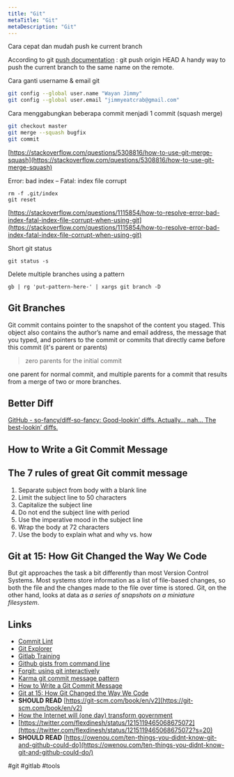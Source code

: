 ```yaml
---
title: "Git"
metaTitle: "Git"
metaDescription: "Git"
---
```


Cara cepat dan mudah push ke current branch

According to git [push documentation](https://git-scm.com/docs/git-push#Documentation/git-push.txt-codegitpushoriginHEADcode) :
git push origin HEAD
A handy way to push the current branch to the same name on the remote.

Cara ganti username & email git

```bash
git config --global user.name "Wayan Jimmy"
git config --global user.email "jimmyeatcrab@gmail.com"
```

Cara menggabungkan beberapa commit menjadi 1 commit (squash merge)

```bash
git checkout master
git merge --squash bugfix
git commit
```

[https://stackoverflow.com/questions/5308816/how-to-use-git-merge-squash](https://stackoverflow.com/questions/5308816/how-to-use-git-merge-squash)

Error: bad index – Fatal: index file corrupt

```
rm -f .git/index
git reset
```

[https://stackoverflow.com/questions/1115854/how-to-resolve-error-bad-index-fatal-index-file-corrupt-when-using-git](https://stackoverflow.com/questions/1115854/how-to-resolve-error-bad-index-fatal-index-file-corrupt-when-using-git)

Short git status

```
git status -s
```

Delete multiple branches using a pattern

```
gb | rg 'put-pattern-here-' | xargs git branch -D
```

## Git Branches

Git commit contains pointer to the snapshot of the content you staged. This object also contains the author’s name and email address, the message that you typed, and pointers to the commit or commits that directly came before this commit (it's parent or parents)

> zero parents for the initial commit

one parent for normal commit, and multiple parents for a commit that results from a merge of two or more branches.

## Better Diff

[GitHub - so-fancy/diff-so-fancy: Good-lookin’ diffs. Actually… nah… The best-lookin’ diffs.](https://github.com/so-fancy/diff-so-fancy)

## How to Write a Git Commit Message

## The 7 rules of great Git commit message

1. Separate subject from body with a blank line
2. Limit the subject line to 50 characters
3. Capitalize the subject line
4. Do not end the subject line with period
5. Use the imperative mood in the subject line
6. Wrap the body at 72 characters
7. Use the body to explain what and why vs. how

## Git at 15: How Git Changed the Way We Code

But git approaches the task a bit differently than most Version Control Systems. Most systems store information as a list of file-based changes, so both the file and the changes made to the file over time is stored. Git, on the other hand, looks at data as _a series of snapshots on a miniature filesystem_.

## Links

- [Commit Lint](https://github.com/conventional-changelog/commitlint)
- [Git Explorer](https://gitexplorer.com/)
- [Gitlab Training](https://github.com/NETWAYS/gitlab-training)
- [Github gists from command line](https://github.com/danielecook/gg)
- [Forgit: using git interactively](https://github.com/wfxr/forgit)
- [Karma git commit message pattern](http://karma-runner.github.io/4.0/dev/git-commit-msg.html)
- [How to Write a Git Commit Message](https://chris.beams.io/posts/git-commit/)
- [Git at 15: How Git Changed the Way We Code](https://thenewstack.io/git-at-15-how-git-changed-the-way-we-code/)
- **SHOULD READ** [https://git-scm.com/book/en/v2](https://git-scm.com/book/en/v2)
- [How the Internet will (one day) transform government](https://youtu.be/CEN4XNth61o?list=PLhXZp00uXBk7MyKJt_lABUHjJJAM78HZM)
- [https://twitter.com/flexdinesh/status/1215119465068675072](https://twitter.com/flexdinesh/status/1215119465068675072?s=20)
- **SHOULD READ** [https://owenou.com/ten-things-you-didnt-know-git-and-github-could-do](https://owenou.com/ten-things-you-didnt-know-git-and-github-could-do/)

#git #gitlab #tools
